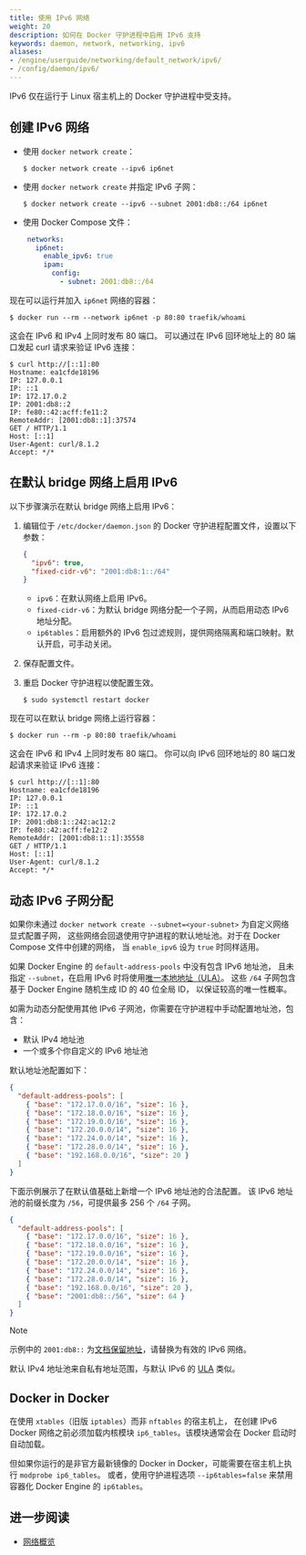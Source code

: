 ```yaml
---
title: 使用 IPv6 网络
weight: 20
description: 如何在 Docker 守护进程中启用 IPv6 支持
keywords: daemon, network, networking, ipv6
aliases:
- /engine/userguide/networking/default_network/ipv6/
- /config/daemon/ipv6/
---
```


IPv6 仅在运行于 Linux 宿主机上的 Docker 守护进程中受支持。

## 创建 IPv6 网络

- 使用 `docker network create`：

  ```console
  $ docker network create --ipv6 ip6net
  ```

- 使用 `docker network create` 并指定 IPv6 子网：

  ```console
  $ docker network create --ipv6 --subnet 2001:db8::/64 ip6net
  ```

- 使用 Docker Compose 文件：

  ```yaml
   networks:
     ip6net:
       enable_ipv6: true
       ipam:
         config:
           - subnet: 2001:db8::/64
  ```

现在可以运行并加入 `ip6net` 网络的容器：

```console
$ docker run --rm --network ip6net -p 80:80 traefik/whoami
```

这会在 IPv6 和 IPv4 上同时发布 80 端口。
可以通过在 IPv6 回环地址上的 80 端口发起 curl 请求来验证 IPv6 连接：

```console
$ curl http://[::1]:80
Hostname: ea1cfde18196
IP: 127.0.0.1
IP: ::1
IP: 172.17.0.2
IP: 2001:db8::2
IP: fe80::42:acff:fe11:2
RemoteAddr: [2001:db8::1]:37574
GET / HTTP/1.1
Host: [::1]
User-Agent: curl/8.1.2
Accept: */*
```

## 在默认 bridge 网络上启用 IPv6

以下步骤演示在默认 bridge 网络上启用 IPv6：

1. 编辑位于 `/etc/docker/daemon.json` 的 Docker 守护进程配置文件，设置以下参数：

   ```json
   {
     "ipv6": true,
     "fixed-cidr-v6": "2001:db8:1::/64"
   }
   ```

   - `ipv6`：在默认网络上启用 IPv6。
   - `fixed-cidr-v6`：为默认 bridge 网络分配一个子网，从而启用动态 IPv6 地址分配。
   - `ip6tables`：启用额外的 IPv6 包过滤规则，提供网络隔离和端口映射。默认开启，可手动关闭。

2. 保存配置文件。
3. 重启 Docker 守护进程以使配置生效。

   ```console
   $ sudo systemctl restart docker
   ```

现在可以在默认 bridge 网络上运行容器：

```console
$ docker run --rm -p 80:80 traefik/whoami
```

这会在 IPv6 和 IPv4 上同时发布 80 端口。
你可以向 IPv6 回环地址的 80 端口发起请求来验证 IPv6 连接：

```console
$ curl http://[::1]:80
Hostname: ea1cfde18196
IP: 127.0.0.1
IP: ::1
IP: 172.17.0.2
IP: 2001:db8:1::242:ac12:2
IP: fe80::42:acff:fe12:2
RemoteAddr: [2001:db8:1::1]:35558
GET / HTTP/1.1
Host: [::1]
User-Agent: curl/8.1.2
Accept: */*
```

## 动态 IPv6 子网分配

如果你未通过 `docker network create --subnet=<your-subnet>` 为自定义网络显式配置子网，
这些网络会回退使用守护进程的默认地址池。对于在 Docker Compose 文件中创建的网络，
当 `enable_ipv6` 设为 `true` 时同样适用。

如果 Docker Engine 的 `default-address-pools` 中没有包含 IPv6 地址池，
且未指定 `--subnet`，在启用 IPv6 时将使用[唯一本地地址（ULA）][wikipedia-ipv6-ula]。
这些 `/64` 子网包含基于 Docker Engine 随机生成 ID 的 40 位全局 ID，
以保证较高的唯一性概率。

如需为动态分配使用其他 IPv6 子网池，你需要在守护进程中手动配置地址池，包含：

- 默认 IPv4 地址池
- 一个或多个你自定义的 IPv6 地址池

默认地址池配置如下：

```json
{
  "default-address-pools": [
    { "base": "172.17.0.0/16", "size": 16 },
    { "base": "172.18.0.0/16", "size": 16 },
    { "base": "172.19.0.0/16", "size": 16 },
    { "base": "172.20.0.0/14", "size": 16 },
    { "base": "172.24.0.0/14", "size": 16 },
    { "base": "172.28.0.0/14", "size": 16 },
    { "base": "192.168.0.0/16", "size": 20 }
  ]
}
```

下面示例展示了在默认值基础上新增一个 IPv6 地址池的合法配置。
该 IPv6 地址池的前缀长度为 `/56`，可提供最多 256 个 `/64` 子网。

```json
{
  "default-address-pools": [
    { "base": "172.17.0.0/16", "size": 16 },
    { "base": "172.18.0.0/16", "size": 16 },
    { "base": "172.19.0.0/16", "size": 16 },
    { "base": "172.20.0.0/14", "size": 16 },
    { "base": "172.24.0.0/14", "size": 16 },
    { "base": "172.28.0.0/14", "size": 16 },
    { "base": "192.168.0.0/16", "size": 20 },
    { "base": "2001:db8::/56", "size": 64 }
  ]
}
```

> [!NOTE]
>
> 示例中的 `2001:db8::` 为[文档保留地址][wikipedia-ipv6-reserved]，请替换为有效的 IPv6 网络。
>
> 默认 IPv4 地址池来自私有地址范围，与默认 IPv6 的 [ULA][wikipedia-ipv6-ula] 类似。

[wikipedia-ipv6-reserved]: https://en.wikipedia.org/wiki/Reserved_IP_addresses#IPv6
[wikipedia-ipv6-ula]: https://en.wikipedia.org/wiki/Unique_local_address

## Docker in Docker

在使用 `xtables`（旧版 `iptables`）而非 `nftables` 的宿主机上，
在创建 IPv6 Docker 网络之前必须加载内核模块 `ip6_tables`。该模块通常会在 Docker 启动时自动加载。

但如果你运行的是非官方最新镜像的 Docker in Docker，可能需要在宿主机上执行 `modprobe ip6_tables`。
或者，使用守护进程选项 `--ip6tables=false` 来禁用容器化 Docker Engine 的 `ip6tables`。

## 进一步阅读

- [网络概览](/manuals/engine/network/_index.md)
